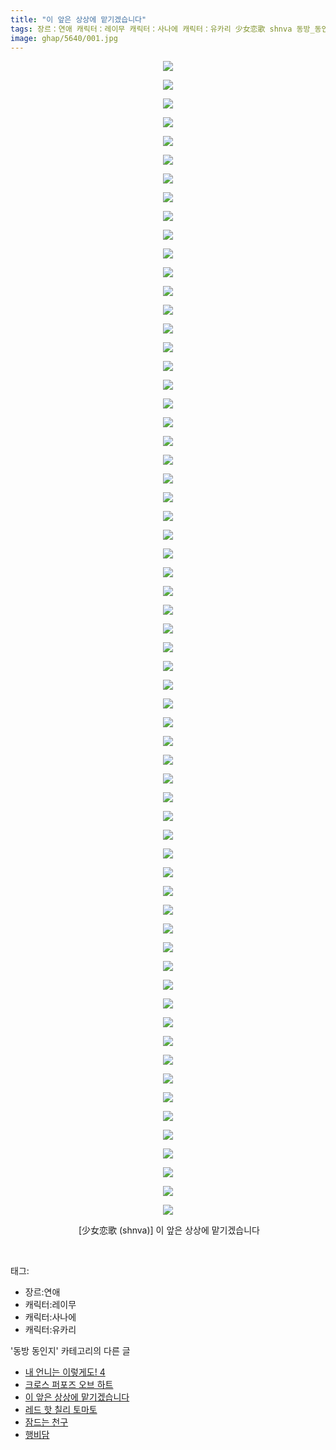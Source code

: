 ```yaml
---
title: "이 앞은 상상에 맡기겠습니다"
tags: 장르：연애 캐릭터：레이무 캐릭터：사나에 캐릭터：유카리 少女恋歌 shnva 동방_동인지
image: ghap/5640/001.jpg
---
```

<div class="article">
<p style="text-align: center; clear: none; float: none;"><img src="{{ site.nasurl }}/ghap/5640/001.jpg"/></p>
<p style="text-align: center; clear: none; float: none;"><img src="{{ site.nasurl }}/ghap/5640/002.jpg"/></p>
<p style="text-align: center; clear: none; float: none;"><img src="{{ site.nasurl }}/ghap/5640/003.jpg"/></p>
<p style="text-align: center; clear: none; float: none;"><img src="{{ site.nasurl }}/ghap/5640/004.jpg"/></p>
<p style="text-align: center; clear: none; float: none;"><img src="{{ site.nasurl }}/ghap/5640/005.jpg"/></p>
<p style="text-align: center; clear: none; float: none;"><img src="{{ site.nasurl }}/ghap/5640/006.jpg"/></p>
<p style="text-align: center; clear: none; float: none;"><img src="{{ site.nasurl }}/ghap/5640/007.jpg"/></p>
<p style="text-align: center; clear: none; float: none;"><img src="{{ site.nasurl }}/ghap/5640/008.jpg"/></p>
<p style="text-align: center; clear: none; float: none;"><img src="{{ site.nasurl }}/ghap/5640/009.jpg"/></p>
<p style="text-align: center; clear: none; float: none;"><img src="{{ site.nasurl }}/ghap/5640/010.jpg"/></p>
<p style="text-align: center; clear: none; float: none;"><img src="{{ site.nasurl }}/ghap/5640/011.jpg"/></p>
<p style="text-align: center; clear: none; float: none;"><img src="{{ site.nasurl }}/ghap/5640/012.jpg"/></p>
<p style="text-align: center; clear: none; float: none;"><img src="{{ site.nasurl }}/ghap/5640/013.jpg"/></p>
<p style="text-align: center; clear: none; float: none;"><img src="{{ site.nasurl }}/ghap/5640/014.jpg"/></p>
<p style="text-align: center; clear: none; float: none;"><img src="{{ site.nasurl }}/ghap/5640/015.jpg"/></p>
<p style="text-align: center; clear: none; float: none;"><img src="{{ site.nasurl }}/ghap/5640/016.jpg"/></p>
<p style="text-align: center; clear: none; float: none;"><img src="{{ site.nasurl }}/ghap/5640/017.jpg"/></p>
<p style="text-align: center; clear: none; float: none;"><img src="{{ site.nasurl }}/ghap/5640/018.jpg"/></p>
<p style="text-align: center; clear: none; float: none;"><img src="{{ site.nasurl }}/ghap/5640/019.jpg"/></p>
<p style="text-align: center; clear: none; float: none;"><img src="{{ site.nasurl }}/ghap/5640/020.jpg"/></p>
<p style="text-align: center; clear: none; float: none;"><img src="{{ site.nasurl }}/ghap/5640/021.jpg"/></p>
<p style="text-align: center; clear: none; float: none;"><img src="{{ site.nasurl }}/ghap/5640/022.jpg"/></p>
<p style="text-align: center; clear: none; float: none;"><img src="{{ site.nasurl }}/ghap/5640/023.jpg"/></p>
<p style="text-align: center; clear: none; float: none;"><img src="{{ site.nasurl }}/ghap/5640/024.jpg"/></p>
<p style="text-align: center; clear: none; float: none;"><img src="{{ site.nasurl }}/ghap/5640/025.jpg"/></p>
<p style="text-align: center; clear: none; float: none;"><img src="{{ site.nasurl }}/ghap/5640/026.jpg"/></p>
<p style="text-align: center; clear: none; float: none;"><img src="{{ site.nasurl }}/ghap/5640/027.jpg"/></p>
<p style="text-align: center; clear: none; float: none;"><img src="{{ site.nasurl }}/ghap/5640/028.jpg"/></p>
<p style="text-align: center; clear: none; float: none;"><img src="{{ site.nasurl }}/ghap/5640/029.jpg"/></p>
<p style="text-align: center; clear: none; float: none;"><img src="{{ site.nasurl }}/ghap/5640/030.jpg"/></p>
<p style="text-align: center; clear: none; float: none;"><img src="{{ site.nasurl }}/ghap/5640/031.jpg"/></p>
<p style="text-align: center; clear: none; float: none;"><img src="{{ site.nasurl }}/ghap/5640/032.jpg"/></p>
<p style="text-align: center; clear: none; float: none;"><img src="{{ site.nasurl }}/ghap/5640/033.jpg"/></p>
<p style="text-align: center; clear: none; float: none;"><img src="{{ site.nasurl }}/ghap/5640/034.jpg"/></p>
<p style="text-align: center; clear: none; float: none;"><img src="{{ site.nasurl }}/ghap/5640/035.jpg"/></p>
<p style="text-align: center; clear: none; float: none;"><img src="{{ site.nasurl }}/ghap/5640/036.jpg"/></p>
<p style="text-align: center; clear: none; float: none;"><img src="{{ site.nasurl }}/ghap/5640/037.jpg"/></p>
<p style="text-align: center; clear: none; float: none;"><img src="{{ site.nasurl }}/ghap/5640/038.jpg"/></p>
<p style="text-align: center; clear: none; float: none;"><img src="{{ site.nasurl }}/ghap/5640/039.jpg"/></p>
<p style="text-align: center; clear: none; float: none;"><img src="{{ site.nasurl }}/ghap/5640/040.jpg"/></p>
<p style="text-align: center; clear: none; float: none;"><img src="{{ site.nasurl }}/ghap/5640/041.jpg"/></p>
<p style="text-align: center; clear: none; float: none;"><img src="{{ site.nasurl }}/ghap/5640/042.jpg"/></p>
<p style="text-align: center; clear: none; float: none;"><img src="{{ site.nasurl }}/ghap/5640/043.jpg"/></p>
<p style="text-align: center; clear: none; float: none;"><img src="{{ site.nasurl }}/ghap/5640/044.jpg"/></p>
<p style="text-align: center; clear: none; float: none;"><img src="{{ site.nasurl }}/ghap/5640/045.jpg"/></p>
<p style="text-align: center; clear: none; float: none;"><img src="{{ site.nasurl }}/ghap/5640/046.jpg"/></p>
<p style="text-align: center; clear: none; float: none;"><img src="{{ site.nasurl }}/ghap/5640/047.jpg"/></p>
<p style="text-align: center; clear: none; float: none;"><img src="{{ site.nasurl }}/ghap/5640/048.jpg"/></p>
<p style="text-align: center; clear: none; float: none;"><img src="{{ site.nasurl }}/ghap/5640/049.jpg"/></p>
<p style="text-align: center; clear: none; float: none;"><img src="{{ site.nasurl }}/ghap/5640/050.jpg"/></p>
<p style="text-align: center; clear: none; float: none;"><img src="{{ site.nasurl }}/ghap/5640/051.jpg"/></p>
<p style="text-align: center; clear: none; float: none;"><img src="{{ site.nasurl }}/ghap/5640/052.jpg"/></p>
<p style="text-align: center; clear: none; float: none;"><img src="{{ site.nasurl }}/ghap/5640/053.jpg"/></p>
<p style="text-align: center; clear: none; float: none;"><img src="{{ site.nasurl }}/ghap/5640/054.jpg"/></p>
<p style="text-align: center; clear: none; float: none;"><img src="{{ site.nasurl }}/ghap/5640/055.jpg"/></p>
<p style="text-align: center; clear: none; float: none;"><img src="{{ site.nasurl }}/ghap/5640/056.jpg"/></p>
<p style="text-align: center; clear: none; float: none;"><img src="{{ site.nasurl }}/ghap/5640/057.jpg"/></p>
<p style="text-align: center; clear: none; float: none;"><img src="{{ site.nasurl }}/ghap/5640/058.jpg"/></p>
<p style="text-align: center; clear: none; float: none;"><img src="{{ site.nasurl }}/ghap/5640/059.jpg"/></p>
<p style="text-align: center; clear: none; float: none;"><img src="{{ site.nasurl }}/ghap/5640/060.jpg"/></p>
<p style="text-align: center; clear: none; float: none;"><img src="{{ site.nasurl }}/ghap/5640/061.jpg"/></p>
<p style="text-align: center; clear: none; float: none;"><img src="{{ site.nasurl }}/ghap/5640/062.jpg"/></p>
<p style="text-align: center; clear: none; float: none;"> [少女恋歌 (shnva)] 이 앞은 상상에 맡기겠습니다 </p>
<p><br/></p>
</div><div class="tagTrail">
<p>태그: </p>
<ul>
<li>장르:연애</li>
<li>캐릭터:레이무</li>
<li>캐릭터:사나에</li>
<li>캐릭터:유카리</li>
</ul>
</div><div class="another">
<p>'동방 동인지' 카테고리의 다른 글</p>
<ul>
<li><a href="/2019-01-23-ghap_5645">내 언니는 이렇게도! 4</a></li>
<li><a href="/2019-01-22-ghap_5641">크로스 퍼포즈 오브 하트</a></li>
<li><a href="/2019-01-22-ghap_5640">이 앞은 상상에 맡기겠습니다</a></li>
<li><a href="/2019-01-20-ghap_5631">레드 핫 칠리 토마토</a></li>
<li><a href="/2019-01-20-ghap_5630">잠드는 천구</a></li>
<li><a href="/2019-01-19-ghap_5629">행비담</a></li>
</ul>
</div>